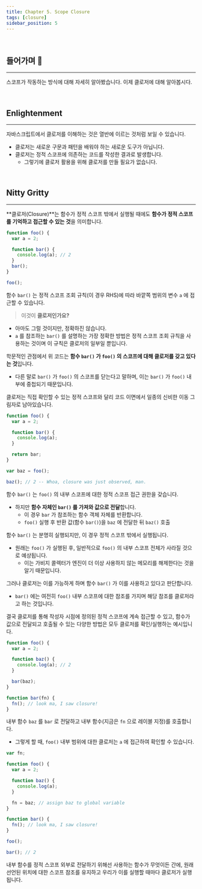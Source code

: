 ```yaml
---
title: Chapter 5. Scope Closure
tags: [closure]
sidebar_position: 5
---
```


<br/>

## 들어가며 🏃

---

스코프가 작동하는 방식에 대해 자세히 알아봤습니다. 이제 클로저에 대해 알아봅시다.

<br/>

## Enlightenment

---

자바스크립트에서 클로저를 이해하는 것은 열반에 이르는 것처럼 보일 수 있습니다.

- 클로저는 새로운 구문과 패턴을 배워야 하는 새로운 도구가 아닙니다.
- 클로저는 정적 스코프에 의존하는 코드를 작성한 결과로 발생합니다.
  - 그렇기에 클로저 활용을 위해 클로저를 만들 필요가 없습니다.

<br/>

## Nitty Gritty

---

**클로저(Closure)**는 함수가 정적 스코프 밖에서 실행될 때에도 **함수가 정적 스코프를 기억하고 접근할 수 있는 것**을 의미합니다.

```js
function foo() {
  var a = 2;

  function bar() {
    console.log(a); // 2
  }
  bar();
}

foo();
```

함수 `bar()` 는 정적 스코프 조회 규칙(이 경우 RHS)에 따라 바깥쪽 범위의 변수 `a` 에 접근할 수 있습니다.

> 이것이 **클로저인가요?**

- 아마도 그럴 것이지만, 정확하진 않습니다.
- `a` 를 참조하는 `bar()` 를 설명하는 가장 정확한 방법은 정적 스코프 조회 규칙을 사용하는 것이며 이 규칙은 클로저의 일부일 뿐입니다.

학문적인 관점에서 위 코드는 **함수 `bar()` 가 `foo()` 의 스코프에 대해 클로저를 갖고 있다는 것**입니다.

- 다른 말로 `bar()` 가 `foo()` 의 스코프를 닫는다고 말하며, 이는 `bar()` 가 `foo()` 내부에 중첩되기 때문입니다.

클로저는 직접 확인할 수 있는 정적 스코프와 달리 코드 이면에서 일종의 신비한 이동 그림자로 남아있습니다.

```js
function foo() {
  var a = 2;

  function bar() {
    console.log(a);
  }

  return bar;
}

var baz = foo();

baz(); // 2 -- Whoa, closure was just observed, man.
```

함수 `bar()` 는 `foo()` 의 내부 스코프에 대한 정적 스코프 접근 권한을 갖습니다.

- 하지만 **함수 자체인 `bar()` 를 가져와 값으로 전달**합니다.
  - 이 경우 `bar` 가 참조하는 함수 객체 자체를 반환합니다.
  - `foo()` 실행 후 반환 값(함수 `bar()`)을 `baz` 에 전달한 뒤 `baz()` 호출

함수 `bar()` 는 분명히 실행되지만, 이 경우 정적 스코프 밖에서 실행됩니다.

- 원래는 `foo()` 가 실행된 후, 일반적으로 `foo()` 의 내부 스코프 전체가 사라질 것으로 예상됩니다.
  - 이는 가비지 콜렉터가 엔진이 더 이상 사용하지 않는 메모리를 해제한다는 것을 알기 때문입니다.

그러나 클로저는 이를 가능하게 하며 함수 `bar()` 가 이를 사용하고 있다고 판단합니다.

- `bar()` 에는 여전히 `foo()` 내부 스코프에 대한 참조를 가지며 해당 참조를 클로저라고 하는 것입니다.

결국 클로저를 통해 작성자 시점에 정의된 정적 스코프에 계속 접근할 수 있고, 함수가 값으로 전달되고 호출될 수 있는 다양한 방법은 모두 클로저를 확인/실행하는 예시입니다.

```js
function foo() {
  var a = 2;

  function baz() {
    console.log(a); // 2
  }

  bar(baz);
}

function bar(fn) {
  fn(); // look ma, I saw closure!
}
```

내부 함수 `baz` 를 `bar` 로 전달하고 내부 함수(지금은 `fn` 으로 레이블 지정)를 호출합니다.

- 그렇게 할 때, `foo()` 내부 범위에 대한 클로저는 `a` 에 접근하여 확인할 수 있습니다.

```js
var fn;

function foo() {
  var a = 2;

  function baz() {
    console.log(a);
  }

  fn = baz; // assign baz to global variable
}

function bar() {
  fn(); // look ma, I saw closure!
}

foo();

bar(); // 2
```

내부 함수를 정적 스코프 외부로 전달하기 위해선 사용하는 함수가 무엇이든 간에, 원래 선언된 위치에 대한 스코프 참조를 유지하고 우리가 이를 실행할 때마다 클로저가 실행됩니다.
